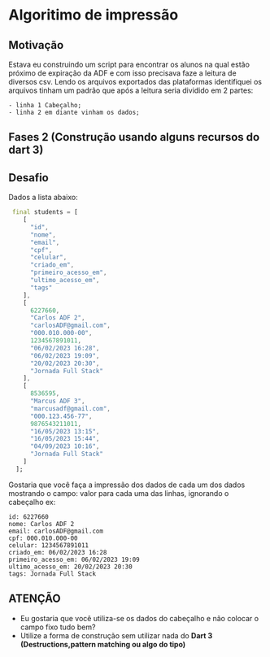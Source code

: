 # Algoritimo de impressão

## Motivação

Estava eu construindo um script para encontrar os alunos na qual estão próximo de expiração da ADF e com isso precisava faze a leitura de diversos csv. 
Lendo os arquivos exportados das plataformas identifiquei os arquivos tinham um padrão que após a leitura seria dividido em 2 partes: 

    - linha 1 Cabeçalho;
    - linha 2 em diante vinham os dados;

## Fases 2 (Construção usando alguns recursos do dart 3)


## Desafio

Dados a lista abaixo: 

```dart
 final students = [
    [
      "id",
      "nome",
      "email",
      "cpf",
      "celular",
      "criado_em",
      "primeiro_acesso_em",
      "ultimo_acesso_em",
      "tags"
    ],
    [
      6227660,
      "Carlos ADF 2",
      "carlosADF@gmail.com",
      "000.010.000-00",
      1234567891011,
      "06/02/2023 16:28",
      "06/02/2023 19:09",
      "20/02/2023 20:30",
      "Jornada Full Stack"
    ],
    [
      8536595,
      "Marcus ADF 3",
      "marcusadf@gmail.com",
      "000.123.456-77",
      9876543211011,
      "16/05/2023 13:15",
      "16/05/2023 15:44",
      "04/09/2023 10:16",
      "Jornada Full Stack"
    ]
  ];
```


Gostaria que você faça a impressão dos dados de cada um dos dados mostrando o campo: valor para cada uma das linhas, ignorando o cabeçalho ex:

```
id: 6227660
nome: Carlos ADF 2
email: carlosADF@gmail.com
cpf: 000.010.000-00
celular: 1234567891011
criado_em: 06/02/2023 16:28
primeiro_acesso_em: 06/02/2023 19:09
ultimo_acesso_em: 20/02/2023 20:30
tags: Jornada Full Stack
```


## ATENÇÃO
* Eu gostaria que você utiliza-se os dados do cabeçalho e não colocar o campo fixo tudo bem?
* Utilize a forma de construção sem utilizar nada do **Dart 3 (Destructions,pattern matching ou algo do tipo)**

